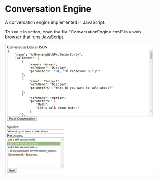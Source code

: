 Conversation Engine
===================

A conversation engine implemented in JavaScript.

To see it in action, open the file "ConversationEngine.html" in a web browser that runs JavaScript.

![Screenshot](/ConversationEngine-Screenshot.png?raw=true "Screenshot")


